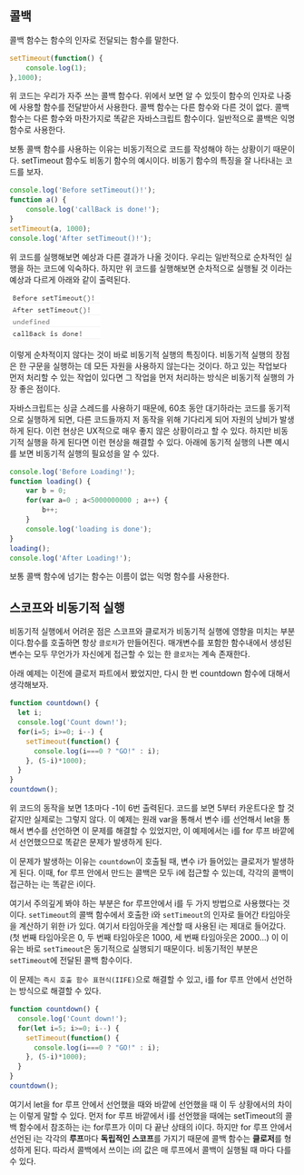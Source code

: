 ## 콜백

콜백 함수는 함수의 인자로 전달되는 함수를 말한다. 

```js
setTimeout(function() {
    console.log(1);
},1000);
```

위 코드는 우리가 자주 쓰는 콜백 함수다. 위에서 보면 알 수 있듯이 함수의 인자로 나중에 사용할 함수를 전달받아서 사용한다. 콜백 함수는 다른 함수와 다른 것이 없다. 콜백 함수는 다른 함수와 마찬가지로 똑같은 자바스크립트 함수이다. 일반적으로 콜백은 익명함수로 사용한다.

보통 콜백 함수를 사용하는 이유는 비동기적으로 코드를 작성해야 하는 상황이기 때문이다. setTimeout 함수도 비동기 함수의 예시이다. 비동기 함수의 특징을 잘 나타내는 코드를 보자.

```js
console.log('Before setTimeout()!');
function a() {
    console.log('callBack is done!');
}
setTimeout(a, 1000);
console.log('After setTimeout()!');
```

위 코드를 실행해보면 예상과 다른 결과가 나올 것이다. 우리는 일반적으로 순차적인 실행을 하는 코드에 익숙하다. 하지만 위 코드를 실행해보면 순차적으로 실행될 것 이라는 예상과 다르게 아래와 같이 출력된다.

![callback 함수 결과](./pictures/callback.png)

이렇게 순차적이지 않다는 것이 바로 비동기적 실행의 특징이다. 비동기적 실행의 장점은 한 구문을 실행하는 데 모든 자원을 사용하지 않는다는 것이다. 하고 있는 작업보다 먼저 처리할 수 있는 작업이 있다면 그 작업을 먼저 처리하는 방식은 비동기적 실행의 가장 좋은 점이다.

자바스크립트는 싱글 스레드를 사용하기 때문에, 60초 동안 대기하라는 코드를 동기적으로 실행하게 되면, 다른 코드들까지 저 동작을 위해 기다리게 되어 자원의 낭비가 발생하게 된다. 이런 현상은 UX적으로 매우 좋지 않은 상황이라고 할 수 있다. 하지만 비동기적 실행을 하게 된다면 이런 현상을 해결할 수 있다. 아래에 동기적 실행의 나쁜 예시를 보면 비동기적 실행의 필요성을 알 수 있다.

```js
console.log('Before Loading!');
function loading() {
    var b = 0;
    for(var a=0 ; a<5000000000 ; a++) {
        b++;
    }
    console.log('loading is done');
}
loading();
console.log('After Loading!');
```

보통 콜백 함수에 넘기는 함수는 이름이 없는 익명 함수를 사용한다.

## 스코프와 비동기적 실행

비동기적 실행에서 어려운 점은 스코프와 클로저가 비동기적 실행에 영향을 미치는 부분이다.함수를 호출하면 항상 `클로저`가 만들어진다. 매개변수를 포함한 함수내에서 생성된 변수는 모두 무언가가 자신에게 접근할 수 있는 한 `클로저`는 계속 존재한다.

아래 예제는 이전에 클로저 파트에서 봤었지만, 다시 한 번 countdown 함수에 대해서 생각해보자.

```js
function countdown() {
  let i;
  console.log('Count down!');
  for(i=5; i>=0; i--) {
    setTimeout(function() {
      console.log(i===0 ? "GO!" : i);
    }, (5-i)*1000);
  }
}
countdown();
```

위 코드의 동작을 보면 1초마다 -1이 6번 출력된다. 코드를 보면 5부터 카운트다운 할 것 같지만 실제로는 그렇지 않다. 이 예제는 원래 var을 통해서 변수 i를 선언해서 let을 통해서 변수를 선언하면 이 문제를 해결할 수 있었지만, 이 예제에서는 i를 for 루프 바깥에서 선언했으므로 똑같은 문제가 발생하게 된다.

이 문제가 발생하는 이유는 `countdown`이 호출될 때, 변수 i가 들어있는 클로저가 발생하게 된다. 이때, for 루프 안에서 만드는 콜백은 모두 i에 접근할 수 있는데, 각각의 콜백이 접근하는 i는 똑같은 i이다.

여기서 주의깊게 봐야 하는 부분은 for 루프안에서 i를 두 가지 방법으로 사용했다는 것이다. `setTimeout`의 콜백 함수에서 호출한 i와 `setTimeout`의 인자로 들어간 타임아웃을 계산하기 위한 i가 있다. 여기서 타임아웃을 계산할 때 사용된 i는 제대로 들어갔다.(첫 번째 타임아웃은 0, 두 번째 타임아웃은 1000, 세 번째 타임아웃은 2000...) 이 이유는 바로 `setTimeout`은 동기적으로 실행되기 때문이다. 비동기적인 부분은 `setTimeout`에 전달된 콜백 함수이다.

이 문제는 `즉시 호출 함수 표현식(IIFE)`으로 해결할 수 있고, i를 for 루프 안에서 선언하는 방식으로 해결할 수 있다.

```js
function countdown() {
  console.log('Count down!');
  for(let i=5; i>=0; i--) {
    setTimeout(function() {
      console.log(i===0 ? "GO!" : i);
    }, (5-i)*1000);
  }
}
countdown();
```

여기서 let을 for 루프 안에서 선언했을 때와 바깥에 선언했을 때 이 두 상황에서의 차이는 이렇게 말할 수 있다. 먼저 for 루프 바깥에서 i를 선언했을 때에는 setTimeout의 콜백 함수에서 참조하는 i는 for루프가 이미 다 끝난 상태의 i이다. 하지만 for 루프 안에서 선언된 i는 각각의 **루프**마다 **독립적인 스코프**를 가지기 때문에 콜백 함수는 **클로저**를 형성하게 된다. 따라서 콜백에서 쓰이는 i의 값은 매 루프에서 콜백이 실행될 때 마다 다를 수 있다.